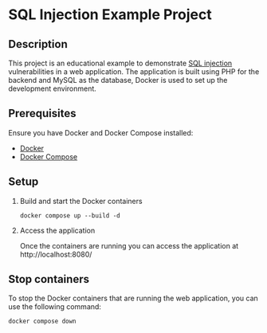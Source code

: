 # SQL Injection Example Project

## Description

This project is an educational example to demonstrate [SQL injection](https://www.w3schools.com/sql/sql_injection.asp#:~:text=SQL%20injection%20is%20a%20code,statements%2C%20via%20web%20page%20input.) vulnerabilities in a web application. 
The application is built using PHP for the backend and MySQL as the database, Docker is used to set up the development environment.

## Prerequisites

Ensure you have Docker and Docker Compose installed:    
*   [Docker](https://docs.docker.com/get-started/get-docker/)
*   [Docker Compose](https://docs.docker.com/compose/install/)

## Setup

1.  Build and start the Docker containers

    ```
    docker compose up --build -d
    ```
2. Access the application

    Once the containers are running you can access the application at http://localhost:8080/


## Stop containers

To stop the Docker containers that are running the web application, you can use the following command:

```
docker compose down
```





